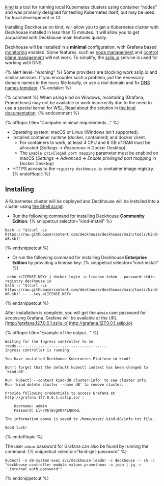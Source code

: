 [kind](https://kind.sigs.k8s.io/) is a tool for running local Kubernetes clusters using container “nodes” and  was primarily designed for testing Kubernetes itself, but may be used for local development or CI.

Installing Deckhouse on kind, will allow you to get a Kubernetes cluster with Deckhouse installed in less than 15 minutes. It will allow you to get acquainted with Deckhouse main features quickly.

Deckhouse will be installed in a **minimal** configuration, with Grafana based [monitoring](/products/kubernetes-platform/documentation/v1/modules/prometheus/) enabled. Some features, such as [node management](/products/kubernetes-platform/documentation/v1/modules/node-manager/) and [control plane management](/products/kubernetes-platform/documentation/v1/modules/control-plane-manager/) will not work. To simplify, the [sslip.io](https://sslip.io ) service is used for working with DNS.

{% alert level="warning" %}
Some providers are blocking work sslip.io and similar services. If you encounter such a problem, put the necessary domain names in the `hosts` file locally, or use a real domain and fix [DNS names template](/products/kubernetes-platform/documentation/v1/deckhouse-configure-global.html#parameters-modules-publicdomaintemplate).
{% endalert %}

{% comment %}
When using kind on Windows, monitoring (Grafana, Prometheus) may not be available or work incorrectly due to the need to use a special kernel for WSL. Read about the solution in [the kind documentation](https://kind.sigs.k8s.io/docs/user/using-wsl2/#kubernetes-service-with-session-affinity).
{% endcomment %}

{% offtopic title="Computer minimal requirements..." %}
- Operating system: macOS or Linux (Windows isn't supported).
- Installed container runtime (docker, containerd) and docker client.
    - For containers to work, at least 4 CPU and 8 GB of RAM must be allocated (_Settings -> Resources_ in Docker Desktop).
    - The `Enable privileged port mapping` parameter must be enabled on macOS (_Settings -> Advanced -> Enable privileged port mapping_ in Docker Desktop)
- HTTPS access to the `registry.deckhouse.io` container image registry.
{% endofftopic %}

## Installing

A Kubernetes cluster will be deployed and Deckhouse will be installed into a cluster using [the Shell script](https://github.com/deckhouse/deckhouse/blob/main/tools/kind-d8.sh):
- Run the following command for installing Deckhouse **Community Edition**:
  {% snippetcut selector="kind-install" %}
```shell
bash -c "$(curl -Ls https://raw.githubusercontent.com/deckhouse/deckhouse/main/tools/kind-d8.sh)"
```
  {% endsnippetcut %}
- Or run the following command for installing Deckhouse **Enterprise Edition** by providing a license key:
  {% snippetcut selector="kind-install" %}
```shell
 echo <LICENSE_KEY> | docker login -u license-token --password-stdin registry.deckhouse.io
bash -c "$(curl -Ls https://raw.githubusercontent.com/deckhouse/deckhouse/main/tools/kind-d8.sh)" -- --key <LICENSE_KEY>
```
  {% endsnippetcut %}

After installation is complete, you will get the `admin` user password for accessing Grafana. Grafana will be available at the URL [http://grafana.127.0.0.1.sslip.io](http://grafana.127.0.0.1.sslip.io).

{% offtopic title="Example of the output..." %}
```text
Waiting for the Ingress controller to be ready.........................................
Ingress controller is running.

You have installed Deckhouse Kubernetes Platform in kind!

Don't forget that the default kubectl context has been changed to 'kind-d8'.

Run 'kubectl --context kind-d8 cluster-info' to see cluster info.
Run 'kind delete cluster --name d8' to remove cluster.

Provide following credentials to access Grafana at http://grafana.127.0.0.1.sslip.io/ :

    Username: admin
    Password: LlF7X67BvgRO74LNWXHi

The information above is saved to /home/user/.kind-d8/info.txt file.

Good luck!
```
{% endofftopic %}

The user `admin` password for Grafana can also be found by running the command:
{% snippetcut selector="kind-get-password" %}
```shell
kubectl -n d8-system exec svc/deckhouse-leader -c deckhouse -- sh -c "deckhouse-controller module values prometheus -o json | jq -r '.internal.auth.password'"
```
{% endsnippetcut %}
